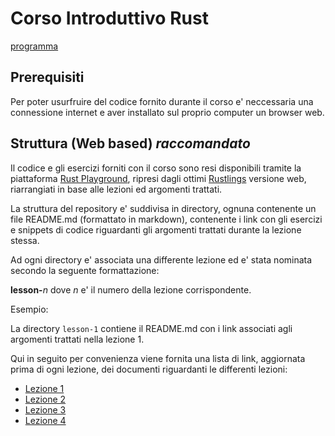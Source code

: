 # Corso Introduttivo Rust

[programma](https://github.com/RustRome/corso-rust/blob/master/Programma.md)

## Prerequisiti

Per poter usurfruire del codice fornito durante il corso e' neccessaria
una connessione internet e aver installato sul proprio computer un browser
web.

## Struttura (Web based) _raccomandato_

Il codice e gli esercizi forniti con il corso sono resi disponibili tramite
la piattaforma [Rust Playground](https://play.rust-lang.org/), ripresi dagli ottimi
[Rustlings](https://github.com/rust-lang/rustlings/tree/rustlings-1) versione web,
riarrangiati in base alle lezioni ed argomenti trattati.

La struttura del repository e' suddivisa in directory, ognuna contenente un
file README.md (formattato in markdown), contenente i link con gli esercizi
e snippets di codice riguardanti gli argomenti trattati durante la lezione
stessa.

Ad ogni directory e' associata una differente lezione ed e' stata nominata 
secondo la seguente formattazione:


**lesson-**_n_ dove _n_ e' il numero della lezione corrispondente.

Esempio:

La directory `lesson-1` contiene il README.md con i link associati agli argomenti trattati nella lezione 1.

Qui in seguito per convenienza viene fornita una lista di link, aggiornata prima di ogni lezione, dei documenti riguardanti le differenti lezioni:

- [Lezione 1](/lesson-1/README.md)
- [Lezione 2](/lesson-2/README.md)
- [Lezione 3](/lesson-3/README.md)
- [Lezione 4](/lesson-4/README.md)